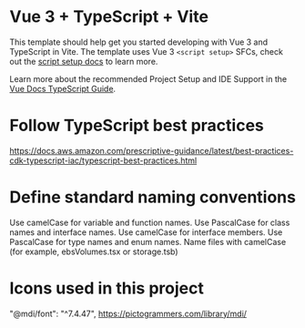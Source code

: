 # Vue 3 + TypeScript + Vite

This template should help get you started developing with Vue 3 and TypeScript in Vite. The template uses Vue 3 `<script setup>` SFCs, check out the [script setup docs](https://v3.vuejs.org/api/sfc-script-setup.html#sfc-script-setup) to learn more.

Learn more about the recommended Project Setup and IDE Support in the [Vue Docs TypeScript Guide](https://vuejs.org/guide/typescript/overview.html#project-setup).


# Follow TypeScript best practices
https://docs.aws.amazon.com/prescriptive-guidance/latest/best-practices-cdk-typescript-iac/typescript-best-practices.html

# Define standard naming conventions
Use camelCase for variable and function names.
Use PascalCase for class names and interface names.
Use camelCase for interface members.
Use PascalCase for type names and enum names.
Name files with camelCase (for example, ebsVolumes.tsx or storage.tsb)


# Icons used in this project
 "@mdi/font": "^7.4.47",
https://pictogrammers.com/library/mdi/